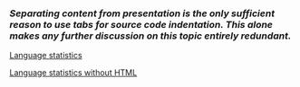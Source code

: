 ### _Separating content from presentation is the only sufficient reason to use tabs for source code indentation. This alone makes any further discussion on this topic entirely redundant._

[Language statistics](https://github-readme-stats.vercel.app/api/top-langs/?username=mikomatyk)

[Language statistics without HTML](https://github-readme-stats.vercel.app/api/top-langs/?username=mikomatyk&hide=html)
